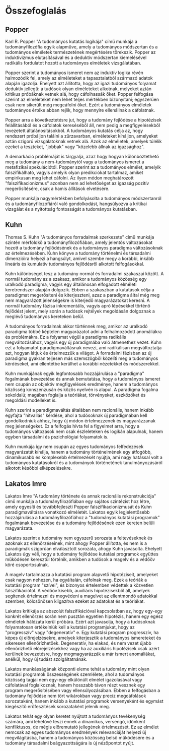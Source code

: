 # Összefoglalás

## Popper

Karl R. Popper "A tudományos kutatás logikája" című munkája a tudományfilozófia egyik alapműve, amely a tudományos módszertan és a tudományos elméletek természetének megértésére törekszik. Popper az induktivizmus elutasításával és a deduktív módszertan kiemelésével radikális fordulatot hozott a tudományos elméletek vizsgálatában.

Popper szerint a tudományos ismeret nem az induktív logika révén halmozódik fel, amely az elméleteket a tapasztalatból származó adatok alapján igazolja. Ehelyett azt állította, hogy az igazi tudományos folyamat deduktív jellegű: a tudósok olyan elméleteket alkotnak, melyeket aztán kritikus próbáknak vetnek alá, hogy cáfolhassák őket. Popper felfogása szerint az elméleteket nem lehet teljes mértékben bizonyítani; egyszerűen csak nem sikerült még megcáfolni őket. Ezért a tudományos elméletek tudományos értéke abban rejlik, hogy mennyire ellenállnak a cáfolatnak.

Popper arra a következtetésre jut, hogy a tudomány fejlődése a hipotézisek felállításából és a cáfolatok kereséséből áll, nem pedig a megfigyelésekből levezetett általánosításokból. A tudományos kutatás célja az, hogy rendszert próbáljon találni a zűrzavarban, elméleteket kínáljon, amelyeket aztán szigorú vizsgálatoknak vetnek alá. Azok az elméletek, amelyek túlélik ezeket a teszteket, "jobbak" vagy "közelebb állnak az igazsághoz".

A demarkáció problémáját is tárgyalja, azaz hogy hogyan különböztethető meg a tudomány a nem-tudománytól vagy a tudományos ismeret a metafizikai spekulációtól. Popper szerint az a tudományos elmélet, amelyik falszifikálható, vagyis amelyik olyan predikciókat tartalmaz, amiket empirikusan meg lehet cáfolni. Az ilyen módon meghatározott "falszifikacionizmus" azonban nem ad lehetőséget az igazság pozitív megerősítésére, csak a hamis állítások elvetésére.

Popper munkája nagymértékben befolyásolta a tudományos módszertanról és a tudományfilozófiáról való gondolkodást, hangsúlyozva a kritikai vizsgálat és a nyitottság fontosságát a tudományos kutatásban.

## Kuhn

Thomas S. Kuhn "A tudományos forradalmak szerkezete" című munkája szintén mérföldkő a tudományfilozófiában, amely jelentős változásokat hozott a tudomány fejlődésének és a tudományos paradigma változásoknak az értelmezésében. Kuhn könyve a tudomány történelmi és társadalmi dimenzióira helyezi a hangsúlyt, amivel szembe megy a korábbi, inkább lineáris és kumulatív tudományos fejlődésről alkotott felfogásokkal.

Kuhn különbséget tesz a tudomány normál és forradalmi szakaszai között. A normál tudomány az a szakasz, amikor a tudományos közösség egy uralkodó paradigma, vagyis egy általánosan elfogadott elméleti keretrendszer alapján dolgozik. Ebben a szakaszban a kutatások célja a paradigmat megerősíteni és kiterjeszteni, azaz a paradigma által még meg nem magyarázott jelenségekre is kiterjedő magyarázatokat keresni. A normál tudomány fázisa inkrementális, vagyis apró lépésekkel történő fejlődést jelent, mely során a tudósok rejtélyek megoldásán dolgoznak a meglévő tudományos kereteken belül.

A tudományos forradalmak akkor történnek meg, amikor az uralkodó paradigma többé képtelen magyarázatot adni a felhalmozódott anomáliákra és problémákra. Ez a folyamat végül a paradigma radikális megváltozásához, vagyis egy új paradigmába való átmenethez vezet. Kuhn ezt a folyamatot paradigmaváltásnak nevezi, ami radikálisan megváltoztatja azt, hogyan látjuk és értelmezzük a világot. A forradalmi fázisban az új paradigma gyakran teljesen más szemszögből közelíti meg a tudományos kérdéseket, ami ellentétbe kerülhet a korábbi nézetekkel és módszerekkel.

Kuhn munkájának egyik legfontosabb hozzájárulása a "paradigma" fogalmának bevezetése és annak bemutatása, hogy a tudományos ismeret nem csupán az objektív megfigyelések eredménye, hanem a tudományos közösség konszenzusán és közös nyelvén is alapul. A paradigma fogalma sokoldalú; magában foglalja a teóriákat, törvényeket, eszközöket és megoldási modelleket is.

Kuhn szerint a paradigmaváltás általában nem racionális, hanem inkább egyfajta "hitvallás" kérdése, ahol a tudósoknak új paradigmában kell gondolkodniuk ahhoz, hogy új módon értelmezzenek és magyarázzanak meg jelenségeket. Ez a felfogás hívta fel a figyelmet arra, hogy a tudományos változások nem csak észleleteken és logikán alapulnak, hanem egyben társadalmi és pszichológiai folyamatok is.

Kuhn munkája így nem csupán az egyes tudományos felfedezések magyarázatát kínálja, hanem a tudomány történelmének egy átfogóbb, dinamikusabb és komplexebb értelmezését nyújtja, ami nagy hatással volt a tudományos kutatásokról és a tudományok történetének tanulmányozásáról alkotott későbbi elképzelésekre.

## Lakatos Imre

Lakatos Imre "A tudomány története és annak racionális rekonstrukciója" című munkája a tudományfilozófiában egy sajátos szintézist hoz létre, amely egyesíti és továbbfejleszti Popper falszifikacionizmusát és Kuhn paradigmaváltásra vonatkozó elméletét. Lakatos egyik legjelentősebb hozzájárulása a tudományfilozófiához a "tudományos kutatási programok" fogalmának bevezetése és a tudomány fejlődésének ezen kereten belüli magyarázata.

Lakatos szerint a tudomány nem egyszerű sorozata a feltevéseknek és azoknak az ellenőrzéseinek, mint ahogy Popper állította, és nem is a paradigmák szigorúan elválasztott sorozata, ahogy Kuhn javasolta. Ehelyett Lakatos úgy véli, hogy a tudomány fejlődése kutatási programok együttes működésén keresztül történik, amikben a tudósok a magelv és a védőöv köré csoportosulnak.

A magelv tartalmazza a kutatási program alapvető hipotéziseit, amelyeket csak nagyon nehezen, ha egyáltalán, cáfolnak meg. Ezek a teóriák a kutatási program "szívei", és bizonyos értelemben védettek a közvetlen falszifikációtól. A védőöv kisebb, auxiliáris hipotézisekből áll, amelyek segítenek értelmezni és megvédeni a magelvet az ellentmondó adatokkal szemben, kölcsönösen kiigazítva ezeket az adatokat és a teóriákat.

Lakatos kritikája az abszolút falszifikációval kapcsolatban az, hogy egy-egy konkrét ellenőrzés során nem pusztán egyetlen hipotézis, hanem egy egész elméletek hálózata kerül próbára. Ezért azt javasolja, hogy a tudósoknak folyamatosan értékelniük kell a kutatási programjukat, hogy az "progresszív" vagy "degeneratív" e. Egy kutatási program progresszív, ha képes új előrejelzésekre, amelyek kiterjesztik a tudományos ismereteket és sikeresen ellenőrízhetőek. Degeneratív, ha elakad, és nem vezet újabb ellenőrizhető előrejelzésekhez vagy ha az auxiliáris hipotézisek csak azért kerülnek bevezetésre, hogy megmagyarázzák a már ismert anomáliákat, anélkül, hogy új tudást szolgáltatnának.

Lakatos munkásságának központi eleme tehát a tudomány mint olyan kutatási programok összességének szemlélete, ahol a tudományos közösség tagjai nem egy-egy elkülönült elmélet igazolásával vagy cáfolatával foglalkoznak, hanem hosszabb távon részt vesznek egy program megerősítésében vagy ellensúlyozásában. Ebben a felfogásban a tudomány fejlődése nem tört wikárokban vagy precíz megcáfolások sorozataként, hanem inkább a kutatási programok versenyeként és egymást kiegészítő erőfeszítések sorozataként jelenik meg.

Lakatos tehát egy olyan keretet nyújtott a tudományos tevékenység számára, ami lehetővé teszi ennek a dinamikus, versengő, időnként konfliktusos, de mégis előremutató jellegének értelmezését. Ez az elmélet nemcsak az egyes tudományos eredmények relevanciáját helyezi új megvilágításba, hanem a tudományos közösség belső működésére és a tudomány társadalmi beágyazottságára is új nézőpontot nyújt.
